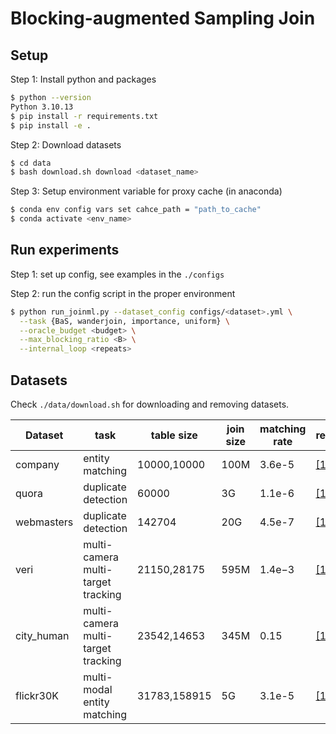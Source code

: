 # Blocking-augmented Sampling Join

## Setup

Step 1: Install python and packages
```bash
$ python --version
Python 3.10.13
$ pip install -r requirements.txt
$ pip install -e .
```

Step 2: Download datasets
```bash
$ cd data
$ bash download.sh download <dataset_name>
```

Step 3: Setup environment variable for proxy cache (in anaconda)
```bash
$ conda env config vars set cahce_path = "path_to_cache"
$ conda activate <env_name>
```

## Run experiments

Step 1: set up config, see examples in the `./configs`

Step 2: run the config script in the proper environment
```bash
$ python run_joinml.py --dataset_config configs/<dataset>.yml \
  --task {BaS, wanderjoin, importance, uniform} \
  --oracle_budget <budget> \
  --max_blocking_ratio <B> \
  --internal_loop <repeats>
```

## Datasets

Check `./data/download.sh` for downloading and removing datasets.

| Dataset       | task                               | table size   | join size | matching rate | reference |
|---------------|------------------------------------|--------------|-----------|---------------|-----------|
| company       | entity matching                    | 10000,10000  | 100M      | 3.6e-5        | [[1]](https://dl.acm.org/doi/10.1145/3183713.3196926) [[2]](https://arxiv.org/abs/2004.00584) |
| quora         | duplicate detection                | 60000        | 3G        | 1.1e-6        | [[1]](https://quoradata.quora.com/First-Quora-Dataset-Release-Question-Pairs) [[2]](https://aclanthology.org/2020.acl-main.197/) |
| webmasters    | duplicate detection                | 142704       | 20G       | 4.5e-7        | [[1]](http://2013.msrconf.org/challenge.php#challenge_data) [[2]](https://link.springer.com/article/10.1007/s11390-015-1576-4) |
| veri          | multi-camera multi-target tracking | 21150,28175  | 595M      | 1.4e−3        | [[1]](https://link.springer.com/chapter/10.1007/978-3-319-46475-6_53) [[2]](https://ieeexplore.ieee.org/abstract/document/8036238?casa_token=EOusFmxPGPEAAAAA:UivZ3_pZADRbwEoLMGzZ2HWC_Sdlbw7T-S4AMQr5zChy-VebeBsXdEmsdRUxT6a9ENxB1KGI) |
| city_human    | multi-camera multi-target tracking | 23542,14653  | 345M      | 0.15          | [[1]](https://www.aicitychallenge.org/)|
| flickr30K     | multi-modal entity matching        | 31783,158915 | 5G        | 3.1e-5        | [[1]](https://github.com/BryanPlummer/flickr30k_entities)|


